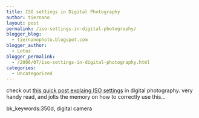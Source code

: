 ```yaml
---
title: ISO settings in Digital Photography
author: tiernano
layout: post
permalink: /iso-settings-in-digital-photography/
blogger_blog:
  - tiernanophoto.blogspot.com
blogger_author:
  - Lotas
blogger_permalink:
  - /2006/07/iso-settings-in-digital-photography.html
categories:
  - Uncategorized
---
```

check out [this quick post explaing ISO settings][1] in digital photography. very handy read, and jolts the memory on how to correctly use this&#8230;

bk_keywords:350d, digital camera

 [1]: http://digital-photography-school.com/blog/iso-settings/